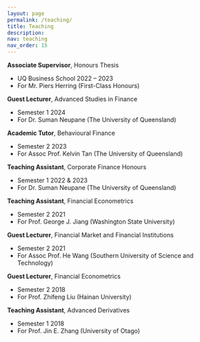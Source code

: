 ```yaml
---
layout: page
permalink: /teaching/
title: Teaching
description: 
nav: teaching
nav_order: 15
---
```


<p class="research-sep"></p>


**Associate Supervisor**, Honours Thesis
- UQ Business School 2022 – 2023
- For Mr. Piers Herring (First-Class Honours)

**Guest Lecturer**, Advanced Studies in Finance 
- Semester 1 2024
- For Dr. Suman Neupane (The University of Queensland)

**Academic Tutor**, Behavioural Finance 
- Semester 2 2023
- For Assoc Prof. Kelvin Tan (The University of Queensland)

**Teaching Assistant**, Corporate Finance Honours 
- Semester 1 2022 & 2023
- For Dr. Suman Neupane (The University of Queensland)

**Teaching Assistant**, Financial Econometrics 
- Semester 2 2021
- For Prof. George J. Jiang (Washington State University)

**Guest Lecturer**, Financial Market and Financial Institutions 
- Semester 2 2021
- For Assoc Prof. He Wang (Southern University of Science and Technology)

**Guest Lecturer**, Financial Econometrics 
- Semester 2 2018
- For Prof. Zhifeng Liu (Hainan University)

**Teaching Assistant**, Advanced Derivatives 
- Semester 1 2018
- For Prof. Jin E. Zhang (University of Otago)